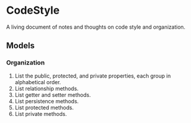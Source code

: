 # CodeStyle
A living document of notes and thoughts on code style and organization.

## Models

### Organization
1. List the public, protected, and private properties, each group in alphabetical order.
2. List relationship methods.
3. List getter and setter methods.
4. List persistence methods.
5. List protected methods.
6. List private methods.
